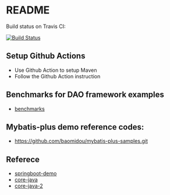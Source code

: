 # README

Build status on Travis CI:

[![Build Status](https://travis-ci.org/qdriven/walkthough-backend.svg?branch=master)](https://travis-ci.org/qdriven/walkthough-backend.svg?branch=master)

## Setup Github Actions
- Use Github Action to setup Maven
- Follow the Github Action instruction

## Benchmarks for DAO framework examples

- [benchmarks](benchmarks)

## Mybatis-plus demo reference codes:

- https://github.com/baomidou/mybatis-plus-samples.git

## Referece

- [springboot-demo](https://github.com/xkcoding/spring-boot-demo.git)
- [core-java](https://github.com/clamaa/java-learn.git)
- [core-java-2](https://github.com/brianway/java-learning.git)